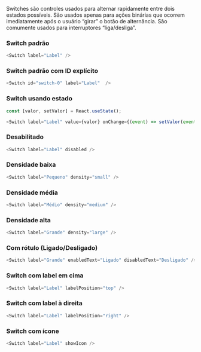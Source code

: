 Switches são controles usados para alternar rapidamente entre dois estados possíveis. São usados ​​apenas para ações binárias que ocorrem imediatamente após o usuário “girar” o botão de alternância. São comumente usados ​​para interruptores “liga/desliga”.

### Switch padrão
```js
<Switch label="Label" />
```

### Switch padrão com ID explícito
```js
<Switch id="switch-0" label="Label"  />
```

### Switch usando estado
```js
const [valor, setValor] = React.useState();

<Switch label="Label" value={valor} onChange={(event) => setValor(event.currentTarget.value)}/>
```

### Desabilitado
```js
<Switch label="Label" disabled />
```


### Densidade baixa
```js
<Switch label="Pequeno" density="small" />
```

### Densidade média
```js
<Switch label="Médio" density="medium" />
```

### Densidade alta
```js
<Switch label="Grande" density="large" />
```

### Com rótulo (Ligado/Desligado)
```js
<Switch label="Grande" enabledText="Ligado" disabledText="Desligado" />
```

### Switch com label em cima
```js
<Switch label="Label" labelPosition="top" />
```

### Switch com label à direita 
```js
<Switch label="Label" labelPosition="right" />
```

### Switch com ícone
```js
<Switch label="Label" showIcon />
```